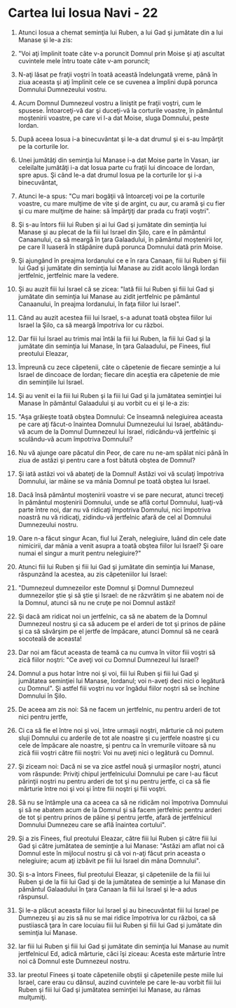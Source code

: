 # Cartea lui Iosua Navi - 22

1. Atunci Iosua a chemat seminţia lui Ruben, a lui Gad şi jumătate din a lui Manase şi le-a zis: 

2. "Voi aţi împlinit toate câte v-a poruncit Domnul prin Moise şi aţi ascultat cuvintele mele întru toate câte v-am poruncit; 

3. N-aţi lăsat pe fraţii voştri în toată această îndelungată vreme, până în ziua aceasta şi aţi împlinit cele ce se cuvenea a împlini după porunca Domnului Dumnezeului vostru. 

4. Acum Domnul Dumnezeul vostru a liniştit pe fraţii voştri, cum le spusese. Întoarceţi-vă dar şi duceţi-vă la corturile voastre, în pământul moştenirii voastre, pe care vi l-a dat Moise, sluga Domnului, peste Iordan. 

6. După aceea Iosua i-a binecuvântat şi le-a dat drumul şi ei s-au împărţit pe la corturile lor. 

7. Unei jumătăţi din seminţia lui Manase i-a dat Moise parte în Vasan, iar celeilalte jumătăţi i-a dat Iosua parte cu fraţii lui dincoace de Iordan, spre apus. Şi când le-a dat drumul Iosua pe la corturile lor şi i-a binecuvântat, 

8. Atunci le-a spus: "Cu mari bogăţii vă întoarceţi voi pe la corturile voastre, cu mare mulţime de vite şi de argint, cu aur, cu aramă şi cu fier şi cu mare mulţime de haine: să împărţiţi dar prada cu fraţii voştri". 

9. Şi s-au întors fiii lui Ruben şi ai lui Gad şi jumătate din seminţia lui Manase şi au plecat de la fiii lui Israel din Şilo, care e în pământul Canaanului, ca să meargă în ţara Galaadului, în pământul moştenirii lor, pe care îl luaseră în stăpânire după porunca Domnului dată prin Moise. 

10. Şi ajungând în preajma Iordanului ce e în rara Canaan, fiii lui Ruben şi fiii lui Gad şi jumătate din seminţia lui Manase au zidit acolo lângă Iordan jertfelnic, jertfelnic mare la vedere. 

11. Şi au auzit fiii lui Israel că se zicea: "Iată fiii lui Ruben şi fiii lui Gad şi jumătate din seminţia lui Manase au zidit jertfelnic pe pământul Canaanului, în preajma Iordanului, în faţa fiilor lui Israel". 

12. Când au auzit acestea fiii lui Israel, s-a adunat toată obştea fiilor lui Israel la Şilo, ca să meargă împotriva lor cu război. 

13. Dar fiii lui Israel au trimis mai întâi la fiii lui Ruben, la fiii lui Gad şi la jumătate din seminţia lui Manase, în ţara Galaadului, pe Finees, fiul preotului Eleazar, 

14. Împreună cu zece căpetenii, câte o căpetenie de fiecare seminţie a lui Israel de dincoace de Iordan; fiecare din aceştia era căpetenie de mie din seminţiile lui Israel. 

15. Şi au venit ei la fiii lui Ruben şi la fiii lui Gad şi la jumătatea seminţiei lui Manase în pământul Galaadului şi au vorbit cu ei şi le-a zis: 

16. "Aşa grăieşte toată obştea Domnului: Ce înseamnă nelegiuirea aceasta pe care aţi făcut-o înaintea Domnului Dumnezeului lui Israel, abătându-vă acum de la Domnul Dumnezeul lui Israel, ridicându-vă jertfelnic şi sculându-vă acum împotriva Domnului? 

17. Nu vă ajunge oare păcatul din Peor, de care nu ne-am spălat nici până în ziua de astăzi şi pentru care a fost bătută obştea de Domnul? 

18. Şi iată astăzi voi vă abateţi de la Domnul! Astăzi voi vă sculaţi împotriva Domnului, iar mâine se va mânia Domnul pe toată obştea lui Israel. 

19. Dacă însă pământul moştenirii voastre vi se pare necurat, atunci treceţi în pământul moştenirii Domnului, unde se află cortul Domnului, luaţi-vă parte între noi, dar nu vă ridicaţi împotriva Domnului, nici împotriva noastră nu vă ridicaţi, zidindu-vă jertfelnic afară de cel al Domnului Dumnezeului nostru. 

20. Oare n-a făcut singur Acan, fiul lui Zerah, nelegiuire, luând din cele date nimicirii, dar mânia a venit asupra a toată obştea fiilor lui Israel? Şi oare numai el singur a murit pentru nelegiuire?" 

21. Atunci fiii lui Ruben şi fiii lui Gad şi jumătate din seminţia lui Manase, răspunzând la acestea, au zis căpeteniilor lui Israel: 

22. "Dumnezeul dumnezeilor este Domnul şi Domnul Dumnezeul dumnezeilor ştie şi să ştie şi Israel: de ne răzvrătim şi ne abatem noi de la Domnul, atunci să nu ne cruţe pe noi Domnul astăzi! 

23. Şi dacă am ridicat noi un jertfelnic, ca să ne abatem de la Domnul Dumnezeul nostru şi ca să aducem pe el arderi de tot şi prinos de pâine şi ca să săvârşim pe el jertfe de împăcare, atunci Domnul să ne ceară socoteală de aceasta! 

24. Dar noi am făcut aceasta de teamă ca nu cumva în viitor fiii voştri să zică fiilor noştri: "Ce aveţi voi cu Domnul Dumnezeul lui Israel? 

25. Domnul a pus hotar între noi şi voi, fiii lui Ruben şi fiii lui Gad şi jumătatea seminţiei lui Manase, Iordanul; voi n-aveţi deci nici o legătură cu Domnul". Şi astfel fiii voştri nu vor îngădui fiilor noştri să se închine Domnului în Şilo. 

26. De aceea am zis noi: Să ne facem un jertfelnic, nu pentru arderi de tot nici pentru jertfe, 

27. Ci ca să fie el între noi şi voi, între urmaşii noştri, mărturie că noi putem sluji Domnului cu arderile de tot ale noastre şi cu jertfele noastre şi cu cele de împăcare ale noastre, şi pentru ca în vremurile viitoare să nu zică fiii voştri către fiii noştri: Voi nu aveţi nici o legătură cu Domnul. 

28. Şi ziceam noi: Dacă ni se va zice astfel nouă şi urmaşilor noştri, atunci vom răspunde: Priviţi chipul jertfelnicului Domnului pe care l-au făcut părinţii noştri nu pentru arderi de tot şi nu pentru jertfe, ci ca să fie mărturie între noi şi voi şi între fiii noştri şi fiii voştri. 

29. Să nu se întâmple una ca aceea ca să ne ridicăm noi împotriva Domnului şi să ne abatem acum de la Domnul şi să facem jertfelnic pentru arderi de tot şi pentru prinos de pâine şi pentru jertfe, afară de jertfelnicul Domnului Dumnezeu care se află înaintea cortului". 

31. Şi a zis Finees, fiul preotului Eleazar, către fiii lui Ruben şi către fiii lui Gad şi către jumătatea de seminţie a lui Manase: "Astăzi am aflat noi că Domnul este în mijlocul nostru şi că voi n-aţi făcut prin aceasta o nelegiuire; acum aţi izbăvit pe fiii lui Israel din mâna Domnului". 

32. Şi s-a întors Finees, fiul preotului Eleazar, şi căpeteniile de la fiii lui Ruben şi de la fiii lui Gad şi de la jumătatea de seminţie a lui Manase din pământul Galaadului în ţara Canaan la fiii lui Israel şi le-a adus răspunsul. 

33. Şi le-a plăcut aceasta fiilor lui Israel şi au binecuvântat fiii lui Israel pe Dumnezeu şi au zis să nu se mai ridice împotriva lor cu război, ca să pustiiască ţara în care locuiau fiii lui Ruben şi fiii lui Gad şi jumătate din seminţia lui Manase. 

34. Iar fiii lui Ruben şi fiii lui Gad şi jumătate din seminţia lui Manase au numit jertfelnicul Ed, adică mărturie, căci îşi ziceau: Acesta este mărturie între noi că Domnul este Dumnezeul nostru. 

80. Iar preotul Finees şi toate căpeteniile obştii şi căpeteniile peste miile lui Israel, care erau cu dânsul, auzind cuvintele pe care le-au vorbit fiii lui Ruben şi fiii lui Gad şi jumătatea seminţiei lui Manase, au rămas mulţumiţi. 

